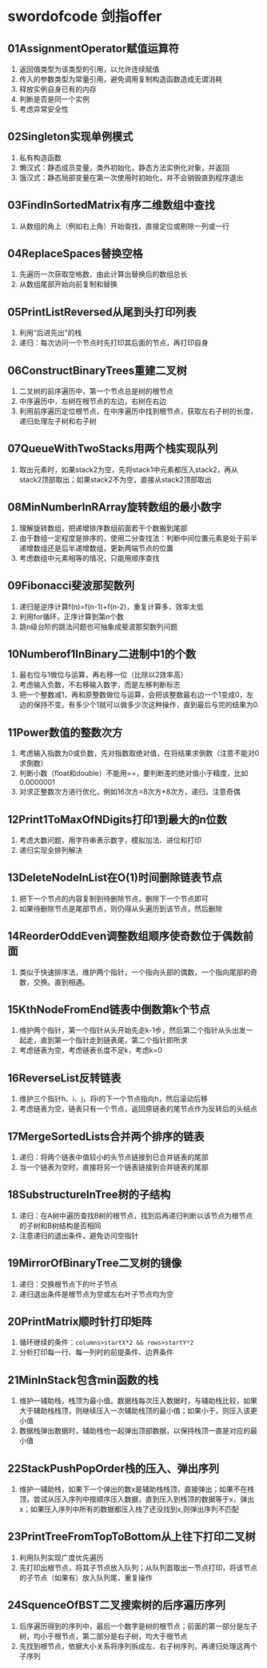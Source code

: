 # swordofcode  剑指offer
## 01AssignmentOperator赋值运算符
1. 返回值类型为该类型的引用，以允许连续赋值
2. 传入的参数类型为常量引用，避免调用复制构造函数造成无谓消耗
3. 释放实例自身已有的内存
4. 判断是否是同一个实例
5. 考虑异常安全性
## 02Singleton实现单例模式
1. 私有构造函数
2. 懒汉式：静态成员变量，类外初始化，静态方法实例化对象，并返回
3. 饿汉式：静态局部变量在第一次使用时初始化，并不会销毁直到程序退出
## 03FindInSortedMatrix有序二维数组中查找
1. 从数组的角上（例如右上角）开始查找，直接定位或剔除一列或一行
## 04ReplaceSpaces替换空格
1. 先遍历一次获取空格数，由此计算出替换后的数组总长
2. 从数组尾部开始向前复制和替换
## 05PrintListReversed从尾到头打印列表
1. 利用“后进先出”的栈
2. 递归：每次访问一个节点时先打印其后面的节点，再打印自身
## 06ConstructBinaryTrees重建二叉树
1. 二叉树的前序遍历中，第一个节点总是树的根节点
2. 中序遍历中，左树在根节点的左边，右树在右边
3. 利用前序遍历定位根节点，在中序遍历中找到根节点，获取左右子树的长度，递归处理左子树和右子树
## 07QueueWithTwoStacks用两个栈实现队列
1. 取出元素时，如果stack2为空，先将stack1中元素都压入stack2，再从stack2顶部取出；如果stack2不为空，直接从stack2顶部取出
## 08MinNumberInRArray旋转数组的最小数字
1. 理解旋转数组，把递增排序数组前面若干个数搬到尾部
2. 由于数组一定程度是排序的，使用二分查找法：判断中间位置元素是处于前半递增数组还是后半递增数组，更新两端节点的位置
3. 考虑数组中元素相等的情况，只能用顺序查找
## 09Fibonacci斐波那契数列
1. 递归是逆序计算f(n)=f(n-1)+f(n-2)，重复计算多，效率太低
2. 利用for循环，正序计算到第n个数
3. 跳n级台阶的跳法问题也可抽象成斐波那契数列问题
## 10Numberof1InBinary二进制中1的个数
1. 最右位与1做位与运算，再右移一位（比除以2效率高）
2. 考虑输入负数，不右移输入数字，而是左移判断标志
3. 把一个整数减1，再和原整数做位与运算，会把该整数最右边一个1变成0，左边的保持不变。有多少个1就可以做多少次这种操作，直到最后与完的结果为0.
## 11Power数值的整数次方
1. 考虑输入指数为0或负数，先对指数取绝对值，在将结果求倒数（注意不能对0求倒数）
2. 判断小数（float和double）不能用==，要判断差的绝对值小于精度，比如0.0000001
3. 对求正整数次方进行优化，例如16次方=8次方*8次方，递归，注意奇偶
## 12Print1ToMaxOfNDigits打印1到最大的n位数
1. 考虑大数问题，用字符串表示数字，模拟加法、进位和打印
2. 递归实现全排列解决
## 13DeleteNodeInList在O(1)时间删除链表节点
1. 把下一个节点的内容复制到待删除节点，删除下一个节点即可
2. 如果待删除节点是尾部节点，则仍得从头遍历到该节点，然后删除
## 14ReorderOddEven调整数组顺序使奇数位于偶数前面
1. 类似于快速排序法，维护两个指针，一个指向头部的偶数，一个指向尾部的奇数，交换。直到相遇。
## 15KthNodeFromEnd链表中倒数第k个节点
1. 维护两个指针，第一个指针从头开始先走k-1步，然后第二个指针从头出发一起走，直到第一个指针走到链表尾，第二个指针即所求
2. 考虑链表为空，考虑链表长度不足k，考虑k=0
## 16ReverseList反转链表
1. 维护三个指针h、i、j，将i的下一个节点指向h，然后滚动后移
2. 考虑链表为空，链表只有一个节点，返回原链表的尾节点作为反转后的头结点
## 17MergeSortedLists合并两个排序的链表
1. 递归：将两个链表中值较小的头节点链接到已合并链表的尾部
2. 当一个链表为空时，直接将另一个链表链接到合并链表的尾部
## 18SubstructureInTree树的子结构
1. 递归：在A树中遍历查找B树的根节点，找到后再递归判断以该节点为根节点的子树和B树结构是否相同
2. 注意递归的退出条件，避免访问空指针
## 19MirrorOfBinaryTree二叉树的镜像
1. 递归：交换根节点下的叶子节点
2. 递归退出条件是根节点为空或左右叶子节点均为空
## 20PrintMatrix顺时针打印矩阵
1. 循环继续的条件：`columns>startX*2 && rows>startY*2`
2. 分析打印每一行、每一列时的前提条件、边界条件
## 21MinInStack包含min函数的栈
1. 维护一辅助栈，栈顶为最小值。数据栈每次压入数据时，与辅助栈比较，如果大于辅助栈栈顶，则继续压入一次辅助栈顶的最小值；如果小于，则压入该更小值
2. 数据栈弹出数据时，辅助栈也一起弹出顶部数据，以保持栈顶一直是对应的最小值
## 22StackPushPopOrder栈的压入、弹出序列
1. 维护一辅助栈，如果下一个弹出的数x是辅助栈栈顶，直接弹出；如果不在栈顶，尝试从压入序列中按顺序压入数据，直到压入到栈顶的数据等于x，弹出x；如果压入序列中所有的数据都压入栈了还没找到x,则弹出序列不匹配
## 23PrintTreeFromTopToBottom从上往下打印二叉树
1. 利用队列实现广度优先遍历
2. 先打印出根节点，将其子节点放入队列；从队列首取出一节点打印，将该节点的子节点（如果有）放入队列尾，重复操作
## 24SquenceOfBST二叉搜索树的后序遍历序列
1. 后序遍历得到的序列中，最后一个数字是树的根节点；前面的第一部分是左子树，均小于根节点，第二部分是右子树，均大于根节点
2. 先找到根节点，依据大小关系将序列拆成左、右子树序列，再递归处理这两个子序列
